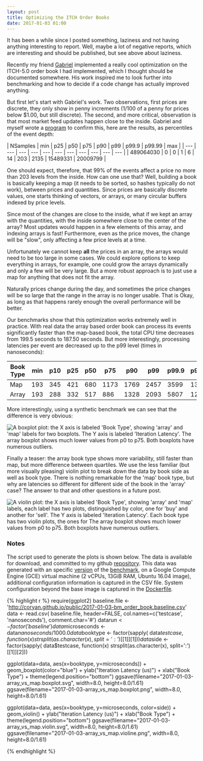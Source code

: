 ```yaml
---
layout: post
title: Optimizing the ITCH Order Books
date: 2017-01-03 01:00
---
```


It has been a while since I posted something, laziness and not having
anything interesting to report.  Well, maybe a lot of negative
reports, which are interesting and should be published, but see above
about laziness.

Recently my friend [Gabriel](https://github.com/GFariasR/)
implemented a really cool optimization on the ITCH-5.0 order book I
had implemented, which I thought should be documented somewhere.
His work inspired me to look further into
benchmarking and how to decide if a code change has actually improved
anything.

But first let's start with Gabriel's work.  Two observations, first
prices are discrete, they only show in penny increments (1/100 of a
penny for prices below $1.00, but still discrete).
The second, and more critical, observation is that most market feed
updates happen close to the inside.
Gabriel and myself wrote a
[program](https://github.com/coryan/jaybeams/blob/master/tools/itch5eventdepth.cpp)
to confirm this,
here are the results, as percentiles of the event depth:

| NSamples | min | p25 | p50 | p75 | p90 | p99 | p99.9 | p99.99 | max |
| --- | --- | --- | --- | --- | --- | --- | --- | --- | --- | --- |
| 489064030 | 0 | 0 | 1 | 6 | 14 | 203 | 2135 | 15489331 | 20009799 |

One should expect, therefore, that 99% of the events affect a price no
more than 203 levels from the inside.
How can one use that?  Well, building a book is basically
keeping a map (it needs to be sorted, so hashes typically do not
work), between prices and quantities.
Since prices are basically discrete values, one starts thinking of
vectors, or arrays, or many circular buffers indexed by price levels.

Since most of the changes are close to the inside, what if we kept an
array with the quantities, with the inside somewhere close to the
center of the array?
Most updates would happen in a few elements of this array, and
indexing arrays is fast!
Furthermore, even as the price moves, the change will be "slow", only
affecting a few price levels at a time.

Unfortunately we cannot keep **all** the prices in an array, the
arrays would need to be too large in some cases.
We could explore options to keep everything in arrays, for example,
one could grow the arrays dynamically and only a few will be very
large.
But a more robust approach is to just use a map for anything that does
not fit the array.

Naturally prices change during the day, and sometimes the price
changes will be so large that the range in the array is no longer
usable.
That is Okay, as long as that happens rarely enough the overall
performance will be better.

Our benchmarks show that this optimization works extremely well in
practice.
With real data the array based order book can process its events
significantly faster than the map-based book, the total CPU time
decreases from 199.5 seconds to 187.50 seconds.  But more
interestingly, processing latencies per event are decreased up to the
p99 level (times in nanoseconds):

| Book Type | min | p10 | p25 | p50 | p75 | p90 | p99 | p99.9 | p99.99 | max | N
| --- | --- | --- | --- | --- | --- | --- | --- | --- | --- | --- | --- |
| Map       | 193 | 345 | 421 | 680 | 1173 | 1769 | 2457 | 3599 | 13491 | 65673473 | 17560405 |
| Array     | 193 | 288 | 332 | 517 | 886  | 1328 | 2093 | 5807 | 12657 | 63389010 | 17560405 |

More interestingly, using a synthetic benchmark we can see that the
difference is very obvious:

![A boxplot plot: the X axis is labeled 'Book Type', showing 'array'
 and 'map' labels for two boxplots.  The Y axis is labeled 'Iteration
 Latency'.  The array boxplot shows much lower values from p0 to p75.
 Both boxplots have numerous
 outliers.](/public/2017-01-03-array_vs_map.boxplot.svg
 "Iteration Latencies for Array and Map Based Order Books.")

Finally a teaser: the array book type shows more variability, still
faster than map, but more difference between quartiles.
We use the less familiar (but more visually pleasing) violin plot to
break down the data by book side as well as book type.  There
is nothing remarkable for the 'map' book type, but why are latencies
so different for different side of the book in the 'array' case?
The answer to that and other questions in a future post.

![A violin plot: the X axis is labeled 'Book Type', showing 'array'
 and 'map' labels, each label has two plots, distinguished by color,
 one for 'buy' and another for 'sell'.
 The Y axis is labeled
 'Iteration Latency'.
 Each book type has two violin plots, the ones for The array boxplot shows much lower values from p0 to p75.
 Both boxplots have numerous
 outliers.](/public/2017-01-03-array_vs_map.violin.svg
 "Iteration Latencies for Array and Map Based Order Books.")


### Notes

The script used to generate the plots is shown below.  The data is
available for download, and committed to my github
[repository](http://github.com/coryan/jaybeams/).  This data was
generated with an specific
[version](https://github.com/coryan/jaybeams/tree/487e8ffb7e89614581b4639d22a416495b47f55b)
of the
[benchmark](https://github.com/coryan/jaybeams/blob/487e8ffb7e89614581b4639d22a416495b47f55b/jb/itch5/bm_order_book.cpp),
on a Google Compute Engine (GCE) virtual machine (2 vCPUs, 13GiB RAM,
Ubuntu 16.04 image), additional configuration information is captured
in the CSV file.
System configuration beyond the base image is captured in the
[Dockerfile](https://github.com/coryan/jaybeams/blob/487e8ffb7e89614581b4639d22a416495b47f55b/docker/dev/ubuntu16.04/Dockerfile).

{% highlight r %}
require(ggplot2)
baseline.file <- 'http://coryan.github.io/public/2017-01-03-bm_order_book.baseline.csv'
data <- read.csv(
    baseline.file, header=FALSE, col.names=c('testcase', 'nanoseconds'),
    comment.char='#')
data$run <- factor('baseline')
data$microseconds <- data$nanoseconds / 1000.0
data$booktype <- factor(sapply(
    data$testcase,
    function(x) strsplit(as.character(x), split=':')[[1]][1]))
data$side <- factor(sapply(
    data$testcase,
    function(x) strsplit(as.character(x), split=':')[[1]][2]))

ggplot(data=data, aes(x=booktype, y=microseconds)) +
  geom_boxplot(color="blue") +
  ylab("Iteration Latency (us)") +
  xlab("Book Type") +
  theme(legend.position="bottom")
ggsave(filename="2017-01-03-array_vs_map.boxplot.svg",
       width=8.0, height=8.0/1.61)
ggsave(filename="2017-01-03-array_vs_map.boxplot.png",
       width=8.0, height=8.0/1.61)

ggplot(data=data, aes(x=booktype, y=microseconds, color=side)) +
  geom_violin() +
  ylab("Iteration Latency (us)") +
  xlab("Book Type") +
  theme(legend.position="bottom")
ggsave(filename="2017-01-03-array_vs_map.violin.svg",
       width=8.0, height=8.0/1.61)
ggsave(filename="2017-01-03-array_vs_map.violine.png",
       width=8.0, height=8.0/1.61)

{% endhighlight %}

